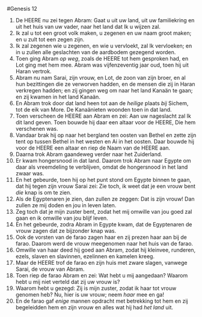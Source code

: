 #Genesis 12
1. De HEERE nu zei tegen Abram: Gaat u uit uw land, uit uw familiekring en uit het huis van uw vader, naar het land dat Ik u wijzen zal.
2. Ik zal u tot een groot volk maken, u zegenen en uw naam groot maken; en u zult tot een zegen zijn.
3. Ik zal zegenen wie u zegenen, en wie u vervloekt, zal Ik vervloeken; en in u zullen alle geslachten van de aardbodem gezegend worden.
4. Toen ging Abram *op weg*, zoals de HEERE tot hem gesproken had, en Lot ging met hem mee. Abram was vijfenzeventig jaar oud, toen hij uit Haran vertrok.
5. Abram nu nam Sarai, zijn vrouw, en Lot, de zoon van zijn broer, en al hun bezittingen die ze verworven hadden, en de mensen die zij in Haran verkregen hadden; en zij gingen weg om naar het land Kanaän te gaan; en zij kwamen in het land Kanaän.
6. En Abram trok door dat land heen tot aan de *heilige* plaats *bij* Sichem, tot de eik van More. De Kanaänieten woonden toen in dat land.
7. Toen verscheen de HEERE aan Abram en zei: Aan uw nageslacht zal Ik dit land geven. Toen bouwde hij daar een altaar voor de HEERE, Die hem verschenen was.
8. Vandaar brak hij op naar het bergland ten oosten van Bethel en zette zijn tent op tussen Bethel in het westen en Ai in het oosten. Daar bouwde hij voor de HEERE een altaar en riep de Naam van de HEERE aan.
9. Daarna trok Abram gaandeweg verder naar het Zuiderland.
10. Er kwam hongersnood in dat land. Daarom trok Abram naar Egypte om daar als vreemdeling te verblijven, omdat de hongersnood in het land zwaar was.
11. En het gebeurde, toen hij op het punt stond om Egypte binnen te gaan, dat hij tegen zijn vrouw Sarai zei: Zie toch, ik weet dat je een vrouw bent *die* knap is om te zien.
12. Als de Egyptenaren je zien, dan zullen ze zeggen: Dat is zijn vrouw! Dan zullen ze mij doden en jou in leven laten.
13. Zeg toch dat je mijn zuster bent, zodat het mij omwille van jou goed zal gaan en ik omwille van jou blijf leven.
14. En het gebeurde, zodra Abram in Egypte kwam, dat de Egyptenaren de vrouw zagen dat ze bijzonder knap was.
15. Ook de vorsten van de farao zagen haar en zij prezen haar aan bij de farao. Daarom werd de vrouw meegenomen naar het huis van de farao.
16. Omwille van haar deed hij goed aan Abram, zodat hij kleinvee, runderen, ezels, slaven en slavinnen, ezelinnen en kamelen kreeg.
17. Maar de HEERE trof de farao en zijn huis met zware slagen, vanwege Sarai, de vrouw van Abram.
18. Toen riep de farao Abram en zei: Wat hebt u mij aangedaan? Waarom hebt u mij niet verteld dat zij uw vrouw is?
19. Waarom hebt u gezegd: Zij is mijn zuster, zodat ik haar tot vrouw genomen heb? Nu, hier is uw vrouw; neem *haar* mee en ga!
20. En de farao gaf *enige* mannen opdracht met betrekking tot hem en zij begeleidden hem en zijn vrouw en alles wat hij had *het land* uit.
